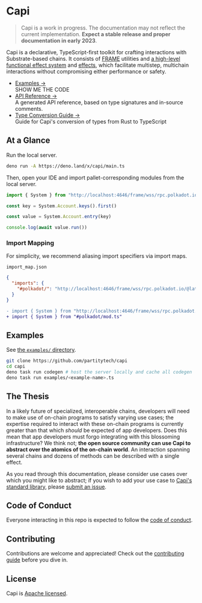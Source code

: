 # Capi

> Capi is a work in progress. The documentation may not reflect the current implementation. **Expect a stable release and proper documentation in early 2023**.

Capi is a declarative, TypeScript-first toolkit for crafting interactions with Substrate-based chains. It consists of [FRAME](https://docs.substrate.io/reference/glossary/#frame) utilities and [a high-level functional effect system](https://github.com/paritytech/zones) and [effects](./effects), which facilitate multistep, multichain interactions without compromising either performance or safety.

- [Examples &rarr;](./examples)<br />SHOW ME THE CODE
- [API Reference &rarr;](https://deno.land/x/capi/mod.ts)<br />A generated API reference, based on type signatures and in-source comments.
- [Type Conversion Guide &rarr;](./docs/Types.md)<br />Guide for Capi's conversion of types from Rust to TypeScript

## At a Glance

Run the local server.

```sh
deno run -A https://deno.land/x/capi/main.ts
```

Then, open your IDE and import pallet-corresponding modules from the local server.

```ts
import { System } from "http://localhost:4646/frame/wss/rpc.polkadot.io/@latest/mod.ts"

const key = System.Account.keys().first()

const value = System.Account.entry(key)

console.log(await value.run())
```

### Import Mapping

For simplicity, we recommend aliasing import specifiers via import maps.

`import_map.json`

```json
{
  "imports": {
    "#polkadot/": "http://localhost:4646/frame/wss/rpc.polkadot.io/@latest/"
  }
}
```

```diff
- import { System } from "http://localhost:4646/frame/wss/rpc.polkadot.io/@latest/mod.ts"
+ import { System } from "#polkadot/mod.ts"
```

## Examples

See [the `examples/` directory](./examples).

```sh
git clone https://github.com/partitytech/capi
cd capi
deno task run codegen # host the server locally and cache all codegen
deno task run examples/<example-name>.ts
```

## The Thesis

In a likely future of specialized, interoperable chains, developers will need to make use of on-chain programs to satisfy varying use cases; the expertise required to interact with these on-chain programs is currently greater than that which _should_ be expected of app developers. Does this mean that app developers must forgo integrating with this blossoming infrastructure? We think not; **the open source community can use Capi to abstract over the atomics of the on-chain world**. An interaction spanning several chains and dozens of methods can be described with a single effect.

As you read through this documentation, please consider use cases over which you might like to abstract; if you wish to add your use case to [Capi's standard library](effects), please [submit an issue](https://github.com/paritytech/capi/issues/new).

## Code of Conduct

Everyone interacting in this repo is expected to follow the [code of conduct](CODE_OF_CONDUCT.md).

## Contributing

Contributions are welcome and appreciated! Check out the [contributing guide](CONTRIBUTING.md) before you dive in.

## License

Capi is [Apache licensed](LICENSE).
